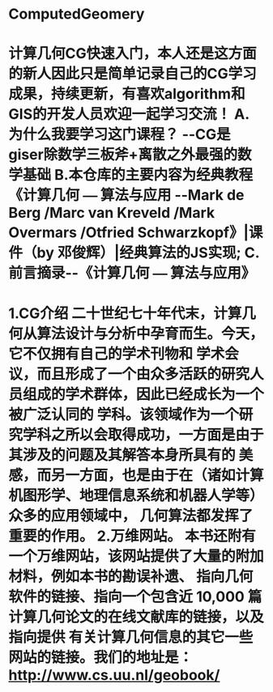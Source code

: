 # ComputedGeomery
计算几何CG快速入门，本人还是这方面的新人因此只是简单记录自己的CG学习成果，持续更新，有喜欢algorithm和GIS的开发人员欢迎一起学习交流！
A.为什么我要学习这门课程？
--CG是giser除数学三板斧+离散之外最强的数学基础
B.本仓库的主要内容为经典教程《计算几何 ⎯⎯ 算法与应用 --Mark de Berg /Marc van Kreveld /Mark Overmars /Otfried Schwarzkopf》|课件（by 邓俊辉）|经典算法的JS实现;
C.**前言摘录**--《计算几何 ⎯⎯ 算法与应用》
=================================================================================
1.CG介绍
二十世纪七十年代末，计算几何从算法设计与分析中孕育而生。今天，它不仅拥有自己的学术刊物和
学术会议，而且形成了一个由众多活跃的研究人员组成的学术群体，因此已经成长为一个被广泛认同的
学科。该领域作为一个研究学科之所以会取得成功，一方面是由于其涉及的问题及其解答本身所具有的
美感，而另一方面，也是由于在（诸如计算机图形学、地理信息系统和机器人学等）众多的应用领域中，
几何算法都发挥了重要的作用。
2.万维网站。
本书还附有一个万维网站，该网站提供了大量的附加材料，例如本书的勘误补遗、
指向几何软件的链接、指向一个包含近 10,000 篇计算几何论文的在线文献库的链接，以及指向提供
有关计算几何信息的其它一些网站的链接。我们的地址是：
http://www.cs.uu.nl/geobook/ 
==================================================================================

